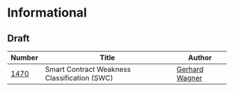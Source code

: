 # Informational

## Draft

| Number | Title | Author |
| --- | --- | --- |
| [1470](https://eips.ethereum.org/EIPS/eip-1470) | Smart Contract Weakness Classification (SWC) | [Gerhard Wagner](https://github.com/thec00n) |

